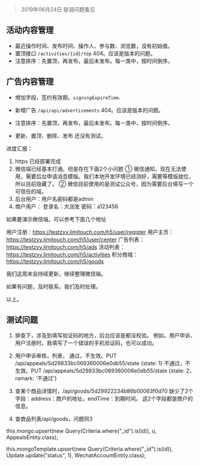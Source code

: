 > 2019年06月24日 联调问题备忘

## 活动内容管理

- 最近操作时间、发布时间、操作人、参与数、浏览数，没有初始值。
- 置顶接口 `/activities/{id}/top` 404。应该是版本的问题。
- 注意排序：先置顶，再发布，最后未发布。每一类中，按时间倒序。


## 广告内容管理

- 增加字段，签约有效期，`signingExpireTime`.
- 新增广告 `/api/api/advertisements` 404。应该是版本的问题。
- 注意排序：先置顶，再发布，最后未发布。每一类中，按时间倒序。

- 更新、置顶、删除、发布 还没有测试。



进度汇报：

1. https 已经部署完成
2. 微信端已经基本打通。但是存在下面2个小问题
   ① 微信通知，现在无法使用，需要后台申请消息模版。我们本地开发环境已经测好，需要等模版就位，所以目前隐藏了。
   ② 微信目前使用的是测试公众号，因为需要后台填写一个可信任的域。
3. 后台用户：用户名密码都是admin
4. 商户用户：
   登录名：大润发
   密码：a123456



如果要演示微信端，可以参考下面几个地址

用户注册：https://testzyy.limitouch.com/h5/user/register
用户主页：https://testzyy.limitouch.com/h5/user/center
广告列表：https://testzyy.limitouch.com/h5/ads
活动列表：https://testzyy.limitouch.com/h5/activities
积分商城：https://testzyy.limitouch.com/h5/goods


我们这周末会持续更新，继续整理微信端。

如果有问题，及时联系，我们及时处理。

以上。



## 测试问题

1. 排查下，涉及到填写验证码的地方，后台应该是都没校验。
    例如，用户申诉、用户注册时。我填写了一个错误的手机验证码，也可以成功。

2. 用户申诉审核，列表，
  通过，不生效。PUT /api/appeals/5d29833bc069360006e0db55/state  {state: 1}
  不通过，不生效。PUT /api/appeals/5d29833bc069360006e0db55/state  {state: 2，ramark: '不通过'}

3. 查某个商品详情时，/api/goods/5d29922234b86b00063f0d70 
  缺少了2个字段：address：商户的地址，endTime：到期时间。
  这2个字段都是商户的信息。

4. 查商品列表/api/goods，问题同3


this.mongo.upsert(new Query(Criteria.where("_id").is(id)), u, AppealsEntity.class);

this.mongoTemplate.upsert(new Query(Criteria.where("_id").is(id)), Update.update("status", 1), WechatAccountEntity.class);
